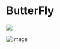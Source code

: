 # ButterFly
<img src="https://capsule-render.vercel.app/api?type=waving&color=BDBDC8&height=150&section=footer" />

![image](https://github.com/Gyuntak/TIL/assets/98291169/9d5d707b-43b0-456d-bbc2-6c0bee1854d0)
